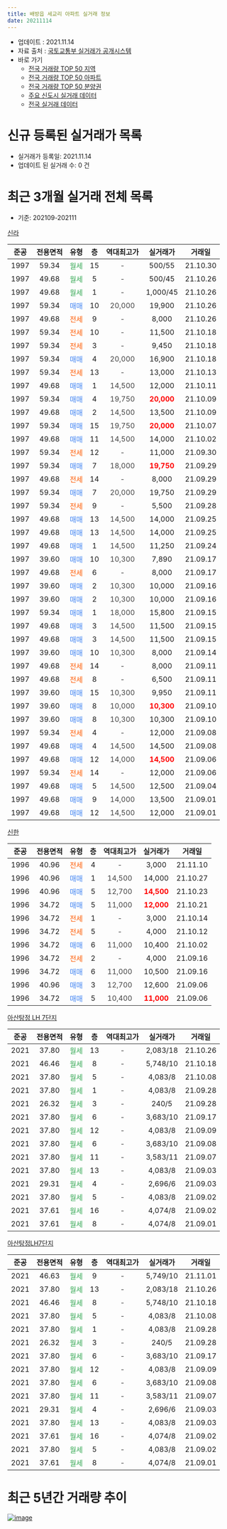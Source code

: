 ```yaml
---
title: 배방읍 세교리 아파트 실거래 정보
date: 20211114
---
```


* 업데이트 : 2021.11.14
* 자료 출처 : [국토교통부 실거래가 공개시스템](http://rt.molit.go.kr)
* 바로 가기
    * [전국 거래량 TOP 50 지역](https://apt-info.github.io/apt-trade-info/tr)
    * [전국 거래량 TOP 50 아파트](https://apt-info.github.io/apt-trade-info/ta)
    * [전국 거래량 TOP 50 분양권](https://apt-info.github.io/apt-trade-info/tb)
    * [주요 신도시 실거래 데이터](https://apt-info.github.io/apt-trade-info/newtown)
    * [전국 실거래 데이터](https://apt-info.github.io/apt-trade-info/all)



<script async src="https://pagead2.googlesyndication.com/pagead/js/adsbygoogle.js"></script>
<!-- 기본광고 -->
<ins class="adsbygoogle"
     style="display:block"
     data-ad-client="ca-pub-1142216861245946"
     data-ad-slot="4805727019"
     data-ad-format="auto"
     data-full-width-responsive="true"></ins>
<script>
     (adsbygoogle = window.adsbygoogle || []).push({});
</script>


# 신규 등록된 실거래가 목록

* 실거래가 등록일: 2021.11.14
* 업데이트 된 실거래 수: 0 건




<script async src="https://pagead2.googlesyndication.com/pagead/js/adsbygoogle.js"></script>
<!-- 기본광고 -->
<ins class="adsbygoogle"
     style="display:block"
     data-ad-client="ca-pub-1142216861245946"
     data-ad-slot="4805727019"
     data-ad-format="auto"
     data-full-width-responsive="true"></ins>
<script>
     (adsbygoogle = window.adsbygoogle || []).push({});
</script>


# 최근 3개월 실거래 전체 목록
* 기준: 202109-202111


[신라](https://search.naver.com/search.naver?query=%EC%8B%A0%EB%9D%BC)

|준공|전용면적|유형|층|역대최고가|실거래가|거래일|
|:---:|:---:|:---:|:---:|:---:|:---:|:---:|
|1997|59.34|<span style="color:#34A853">월세</span>|15|<span style="color:#444444">-</span>|500/55|21.10.30|
|1997|49.68|<span style="color:#34A853">월세</span>|5|<span style="color:#444444">-</span>|500/45|21.10.26|
|1997|49.68|<span style="color:#34A853">월세</span>|1|<span style="color:#444444">-</span>|1,000/45|21.10.26|
|1997|59.34|<span style="color:#4285F3">매매</span>|10|<span style="color:#444444">20,000</span>|19,900|21.10.26|
|1997|49.68|<span style="color:#FF5A00">전세</span>|9|<span style="color:#444444">-</span>|8,000|21.10.26|
|1997|59.34|<span style="color:#FF5A00">전세</span>|10|<span style="color:#444444">-</span>|11,500|21.10.18|
|1997|59.34|<span style="color:#FF5A00">전세</span>|3|<span style="color:#444444">-</span>|9,450|21.10.18|
|1997|59.34|<span style="color:#4285F3">매매</span>|4|<span style="color:#444444">20,000</span>|16,900|21.10.18|
|1997|59.34|<span style="color:#FF5A00">전세</span>|13|<span style="color:#444444">-</span>|13,000|21.10.13|
|1997|49.68|<span style="color:#4285F3">매매</span>|1|<span style="color:#444444">14,500</span>|12,000|21.10.11|
|1997|59.34|<span style="color:#4285F3">매매</span>|4|<span style="color:#444444">19,750</span>|<b><span style="color:#FF0000">20,000</span></b>|21.10.09|
|1997|49.68|<span style="color:#4285F3">매매</span>|2|<span style="color:#444444">14,500</span>|13,500|21.10.09|
|1997|59.34|<span style="color:#4285F3">매매</span>|15|<span style="color:#444444">19,750</span>|<b><span style="color:#FF0000">20,000</span></b>|21.10.07|
|1997|49.68|<span style="color:#4285F3">매매</span>|11|<span style="color:#444444">14,500</span>|14,000|21.10.02|
|1997|59.34|<span style="color:#FF5A00">전세</span>|12|<span style="color:#444444">-</span>|11,000|21.09.30|
|1997|59.34|<span style="color:#4285F3">매매</span>|7|<span style="color:#444444">18,000</span>|<b><span style="color:#FF0000">19,750</span></b>|21.09.29|
|1997|49.68|<span style="color:#FF5A00">전세</span>|14|<span style="color:#444444">-</span>|8,000|21.09.29|
|1997|59.34|<span style="color:#4285F3">매매</span>|7|<span style="color:#444444">20,000</span>|19,750|21.09.29|
|1997|59.34|<span style="color:#FF5A00">전세</span>|9|<span style="color:#444444">-</span>|5,500|21.09.28|
|1997|49.68|<span style="color:#4285F3">매매</span>|13|<span style="color:#444444">14,500</span>|14,000|21.09.25|
|1997|49.68|<span style="color:#4285F3">매매</span>|13|<span style="color:#444444">14,500</span>|14,000|21.09.25|
|1997|49.68|<span style="color:#4285F3">매매</span>|1|<span style="color:#444444">14,500</span>|11,250|21.09.24|
|1997|39.60|<span style="color:#4285F3">매매</span>|10|<span style="color:#444444">10,300</span>|7,890|21.09.17|
|1997|49.68|<span style="color:#FF5A00">전세</span>|6|<span style="color:#444444">-</span>|8,000|21.09.17|
|1997|39.60|<span style="color:#4285F3">매매</span>|2|<span style="color:#444444">10,300</span>|10,000|21.09.16|
|1997|39.60|<span style="color:#4285F3">매매</span>|2|<span style="color:#444444">10,300</span>|10,000|21.09.16|
|1997|59.34|<span style="color:#4285F3">매매</span>|1|<span style="color:#444444">18,000</span>|15,800|21.09.15|
|1997|49.68|<span style="color:#4285F3">매매</span>|3|<span style="color:#444444">14,500</span>|11,500|21.09.15|
|1997|49.68|<span style="color:#4285F3">매매</span>|3|<span style="color:#444444">14,500</span>|11,500|21.09.15|
|1997|39.60|<span style="color:#4285F3">매매</span>|10|<span style="color:#444444">10,300</span>|8,000|21.09.14|
|1997|49.68|<span style="color:#FF5A00">전세</span>|14|<span style="color:#444444">-</span>|8,000|21.09.11|
|1997|49.68|<span style="color:#FF5A00">전세</span>|8|<span style="color:#444444">-</span>|6,500|21.09.11|
|1997|39.60|<span style="color:#4285F3">매매</span>|15|<span style="color:#444444">10,300</span>|9,950|21.09.11|
|1997|39.60|<span style="color:#4285F3">매매</span>|8|<span style="color:#444444">10,000</span>|<b><span style="color:#FF0000">10,300</span></b>|21.09.10|
|1997|39.60|<span style="color:#4285F3">매매</span>|8|<span style="color:#444444">10,300</span>|10,300|21.09.10|
|1997|59.34|<span style="color:#FF5A00">전세</span>|4|<span style="color:#444444">-</span>|12,000|21.09.08|
|1997|49.68|<span style="color:#4285F3">매매</span>|4|<span style="color:#444444">14,500</span>|14,500|21.09.08|
|1997|49.68|<span style="color:#4285F3">매매</span>|12|<span style="color:#444444">14,000</span>|<b><span style="color:#FF0000">14,500</span></b>|21.09.06|
|1997|59.34|<span style="color:#FF5A00">전세</span>|14|<span style="color:#444444">-</span>|12,000|21.09.06|
|1997|49.68|<span style="color:#4285F3">매매</span>|5|<span style="color:#444444">14,500</span>|12,500|21.09.04|
|1997|49.68|<span style="color:#4285F3">매매</span>|9|<span style="color:#444444">14,000</span>|13,500|21.09.01|
|1997|49.68|<span style="color:#4285F3">매매</span>|12|<span style="color:#444444">14,500</span>|12,000|21.09.01|


<script async src="https://pagead2.googlesyndication.com/pagead/js/adsbygoogle.js"></script>
<!-- 기본광고 -->
<ins class="adsbygoogle"
     style="display:block"
     data-ad-client="ca-pub-1142216861245946"
     data-ad-slot="4805727019"
     data-ad-format="auto"
     data-full-width-responsive="true"></ins>
<script>
     (adsbygoogle = window.adsbygoogle || []).push({});
</script>


[신한](https://search.naver.com/search.naver?query=%EC%8B%A0%ED%95%9C)

|준공|전용면적|유형|층|역대최고가|실거래가|거래일|
|:---:|:---:|:---:|:---:|:---:|:---:|:---:|
|1996|40.96|<span style="color:#FF5A00">전세</span>|4|<span style="color:#444444">-</span>|3,000|21.11.10|
|1996|40.96|<span style="color:#4285F3">매매</span>|1|<span style="color:#444444">14,500</span>|14,000|21.10.27|
|1996|40.96|<span style="color:#4285F3">매매</span>|5|<span style="color:#444444">12,700</span>|<b><span style="color:#FF0000">14,500</span></b>|21.10.23|
|1996|34.72|<span style="color:#4285F3">매매</span>|5|<span style="color:#444444">11,000</span>|<b><span style="color:#FF0000">12,000</span></b>|21.10.21|
|1996|34.72|<span style="color:#FF5A00">전세</span>|1|<span style="color:#444444">-</span>|3,000|21.10.14|
|1996|34.72|<span style="color:#FF5A00">전세</span>|5|<span style="color:#444444">-</span>|4,000|21.10.12|
|1996|34.72|<span style="color:#4285F3">매매</span>|6|<span style="color:#444444">11,000</span>|10,400|21.10.02|
|1996|34.72|<span style="color:#FF5A00">전세</span>|2|<span style="color:#444444">-</span>|4,000|21.09.16|
|1996|34.72|<span style="color:#4285F3">매매</span>|6|<span style="color:#444444">11,000</span>|10,500|21.09.16|
|1996|40.96|<span style="color:#4285F3">매매</span>|3|<span style="color:#444444">12,700</span>|12,600|21.09.06|
|1996|34.72|<span style="color:#4285F3">매매</span>|5|<span style="color:#444444">10,400</span>|<b><span style="color:#FF0000">11,000</span></b>|21.09.06|

[아산탕정 LH 7단지](https://search.naver.com/search.naver?query=%EC%95%84%EC%82%B0%ED%83%95%EC%A0%95+LH+7%EB%8B%A8%EC%A7%80)

|준공|전용면적|유형|층|역대최고가|실거래가|거래일|
|:---:|:---:|:---:|:---:|:---:|:---:|:---:|
|2021|37.80|<span style="color:#34A853">월세</span>|13|<span style="color:#444444">-</span>|2,083/18|21.10.26|
|2021|46.46|<span style="color:#34A853">월세</span>|8|<span style="color:#444444">-</span>|5,748/10|21.10.18|
|2021|37.80|<span style="color:#34A853">월세</span>|5|<span style="color:#444444">-</span>|4,083/8|21.10.08|
|2021|37.80|<span style="color:#34A853">월세</span>|1|<span style="color:#444444">-</span>|4,083/8|21.09.28|
|2021|26.32|<span style="color:#34A853">월세</span>|3|<span style="color:#444444">-</span>|240/5|21.09.28|
|2021|37.80|<span style="color:#34A853">월세</span>|6|<span style="color:#444444">-</span>|3,683/10|21.09.17|
|2021|37.80|<span style="color:#34A853">월세</span>|12|<span style="color:#444444">-</span>|4,083/8|21.09.09|
|2021|37.80|<span style="color:#34A853">월세</span>|6|<span style="color:#444444">-</span>|3,683/10|21.09.08|
|2021|37.80|<span style="color:#34A853">월세</span>|11|<span style="color:#444444">-</span>|3,583/11|21.09.07|
|2021|37.80|<span style="color:#34A853">월세</span>|13|<span style="color:#444444">-</span>|4,083/8|21.09.03|
|2021|29.31|<span style="color:#34A853">월세</span>|4|<span style="color:#444444">-</span>|2,696/6|21.09.03|
|2021|37.80|<span style="color:#34A853">월세</span>|5|<span style="color:#444444">-</span>|4,083/8|21.09.02|
|2021|37.61|<span style="color:#34A853">월세</span>|16|<span style="color:#444444">-</span>|4,074/8|21.09.02|
|2021|37.61|<span style="color:#34A853">월세</span>|8|<span style="color:#444444">-</span>|4,074/8|21.09.01|

[아산탕정LH7단지](https://search.naver.com/search.naver?query=%EC%95%84%EC%82%B0%ED%83%95%EC%A0%95LH7%EB%8B%A8%EC%A7%80)

|준공|전용면적|유형|층|역대최고가|실거래가|거래일|
|:---:|:---:|:---:|:---:|:---:|:---:|:---:|
|2021|46.63|<span style="color:#34A853">월세</span>|9|<span style="color:#444444">-</span>|5,749/10|21.11.01|
|2021|37.80|<span style="color:#34A853">월세</span>|13|<span style="color:#444444">-</span>|2,083/18|21.10.26|
|2021|46.46|<span style="color:#34A853">월세</span>|8|<span style="color:#444444">-</span>|5,748/10|21.10.18|
|2021|37.80|<span style="color:#34A853">월세</span>|5|<span style="color:#444444">-</span>|4,083/8|21.10.08|
|2021|37.80|<span style="color:#34A853">월세</span>|1|<span style="color:#444444">-</span>|4,083/8|21.09.28|
|2021|26.32|<span style="color:#34A853">월세</span>|3|<span style="color:#444444">-</span>|240/5|21.09.28|
|2021|37.80|<span style="color:#34A853">월세</span>|6|<span style="color:#444444">-</span>|3,683/10|21.09.17|
|2021|37.80|<span style="color:#34A853">월세</span>|12|<span style="color:#444444">-</span>|4,083/8|21.09.09|
|2021|37.80|<span style="color:#34A853">월세</span>|6|<span style="color:#444444">-</span>|3,683/10|21.09.08|
|2021|37.80|<span style="color:#34A853">월세</span>|11|<span style="color:#444444">-</span>|3,583/11|21.09.07|
|2021|29.31|<span style="color:#34A853">월세</span>|4|<span style="color:#444444">-</span>|2,696/6|21.09.03|
|2021|37.80|<span style="color:#34A853">월세</span>|13|<span style="color:#444444">-</span>|4,083/8|21.09.03|
|2021|37.61|<span style="color:#34A853">월세</span>|16|<span style="color:#444444">-</span>|4,074/8|21.09.02|
|2021|37.80|<span style="color:#34A853">월세</span>|5|<span style="color:#444444">-</span>|4,083/8|21.09.02|
|2021|37.61|<span style="color:#34A853">월세</span>|8|<span style="color:#444444">-</span>|4,074/8|21.09.01|



<script async src="https://pagead2.googlesyndication.com/pagead/js/adsbygoogle.js"></script>
<!-- 기본광고 -->
<ins class="adsbygoogle"
     style="display:block"
     data-ad-client="ca-pub-1142216861245946"
     data-ad-slot="4805727019"
     data-ad-format="auto"
     data-full-width-responsive="true"></ins>
<script>
     (adsbygoogle = window.adsbygoogle || []).push({});
</script>


# 최근 5년간 거래량 추이


<div style="width:100%;">
    <canvas id="deal_progress" height="200"></canvas>
</div>

<script>
new Chart(document.getElementById("deal_progress"), {
    type: 'line',
    data: {
        labels: ['16.01','16.02','16.03','16.04','16.05','16.06','16.07','16.08','16.09','16.10','16.11','16.12','17.01','17.02','17.03','17.04','17.05','17.06','17.07','17.08','17.09','17.10','17.11','17.12','18.01','18.02','18.03','18.04','18.05','18.06','18.07','18.08','18.09','18.10','18.11','18.12','19.01','19.02','19.03','19.04','19.05','19.06','19.07','19.08','19.09','19.10','19.11','19.12','20.01','20.02','20.03','20.04','20.05','20.06','20.07','20.08','20.09','20.10','20.11','20.12','21.01','21.02','21.03','21.04','21.05','21.06','21.07','21.08','21.09','21.10','21.11'],
        datasets: [{
            label: '매매/분양권',
            data: [9,5,6,6,3,6,7,21,11,26,15,6,5,9,9,10,6,10,8,9,7,4,5,2,7,5,9,5,11,1,1,6,15,14,8,4,21,6,18,4,1,4,3,6,6,11,17,12,5,10,11,57,26,18,7,2,10,31,15,55,26,30,27,34,40,59,49,43,23,11,0],
            borderColor: "rgba(66, 133, 243, 1)",
            backgroundColor: "rgba(66, 133, 243, 0.05)",
            borderWidth: 1,
            pointRadius: 0,
            fill: false,
            lineTension: 0
        },{
            label: '전/월세',
            data: [10,15,13,8,9,10,18,13,8,11,10,5,7,6,8,6,5,4,7,10,7,3,4,4,7,5,8,4,8,10,4,8,5,13,6,10,11,18,10,7,4,3,5,7,7,3,2,8,6,7,3,12,11,6,8,8,6,9,8,7,8,6,10,18,14,31,158,67,31,15,2],
            borderColor: "rgba(255, 90, 0, 1)",
            backgroundColor: "rgba(255, 90, 0, 0.05)",
            borderWidth: 1,
            pointRadius: 0,
            fill: false,
            lineTension: 0
        },{
            label: '합계',
            data: [19,20,19,14,12,16,25,34,19,37,25,11,12,15,17,16,11,14,15,19,14,7,9,6,14,10,17,9,19,11,5,14,20,27,14,14,32,24,28,11,5,7,8,13,13,14,19,20,11,17,14,69,37,24,15,10,16,40,23,62,34,36,37,52,54,90,207,110,54,26,2],
            borderColor: "rgba(0, 0, 0, 1)",
            backgroundColor: "rgba(0, 0, 0, 0.03)",
            borderWidth: 0.1,
            pointRadius: 0,
            fill: true,
            lineTension: 0
        }
        ]
    },
    options: {
        responsive: true,
        title: {
            display: false
        },
        tooltips: {
            mode: 'index',
            intersect: false
        },
        hover: {
            mode: 'nearest',
            intersect: true
        },
        scales: {
            xAxes: [{
                display: true,
                scaleLabel: {
                    display: true,
                    labelString: '년/월'
                }
            }],
            yAxes: [{
                display: true,
                ticks: {
                    suggestedMin: 0,
                },
                scaleLabel: {
                    display: true,
                    labelString: '실거래 수'
                }
            }]
        }
    }
});

</script>


[![image](https://apt-info.github.io/images/2020-01-03-apt-trade-info/1024x500.png)](https://play.google.com/store/apps/details?id=com.aptinfo.apttradeinfo)

